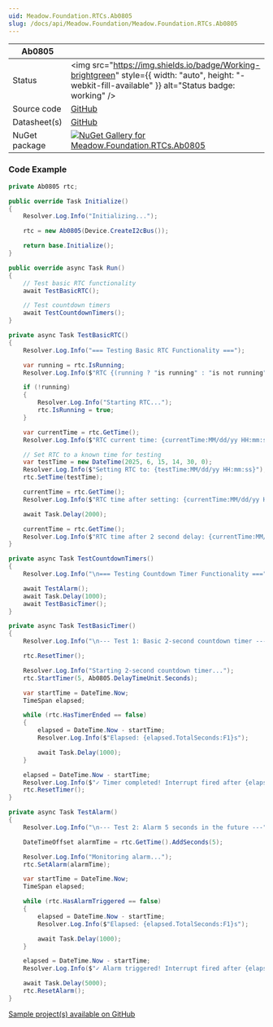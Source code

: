 ```yaml
---
uid: Meadow.Foundation.RTCs.Ab0805
slug: /docs/api/Meadow.Foundation/Meadow.Foundation.RTCs.Ab0805
---
```


| Ab0805 | |
|--------|--------|
| Status | <img src="https://img.shields.io/badge/Working-brightgreen" style={{ width: "auto", height: "-webkit-fill-available" }} alt="Status badge: working" /> |
| Source code | [GitHub](https://github.com/WildernessLabs/Meadow.Foundation/tree/main/Source/Meadow.Foundation.Peripherals/RTCs.Ab0805) |
| Datasheet(s) | [GitHub](https://github.com/WildernessLabs/Meadow.Foundation/tree/main/Source/Meadow.Foundation.Peripherals/RTCs.Ab0805/Datasheet) |
| NuGet package | <a href="https://www.nuget.org/packages/Meadow.Foundation.RTCs.Ab0805/" target="_blank"><img src="https://img.shields.io/nuget/v/Meadow.Foundation.RTCs.Ab0805.svg?label=Meadow.Foundation.RTCs.Ab0805" alt="NuGet Gallery for Meadow.Foundation.RTCs.Ab0805" /></a> |
### Code Example

```csharp
private Ab0805 rtc;

public override Task Initialize()
{
    Resolver.Log.Info("Initializing...");

    rtc = new Ab0805(Device.CreateI2cBus());

    return base.Initialize();
}

public override async Task Run()
{
    // Test basic RTC functionality
    await TestBasicRTC();

    // Test countdown timers
    await TestCountdownTimers();
}

private async Task TestBasicRTC()
{
    Resolver.Log.Info("=== Testing Basic RTC Functionality ===");

    var running = rtc.IsRunning;
    Resolver.Log.Info($"RTC {(running ? "is running" : "is not running")}");

    if (!running)
    {
        Resolver.Log.Info("Starting RTC...");
        rtc.IsRunning = true;
    }

    var currentTime = rtc.GetTime();
    Resolver.Log.Info($"RTC current time: {currentTime:MM/dd/yy HH:mm:ss}");

    // Set RTC to a known time for testing
    var testTime = new DateTime(2025, 6, 15, 14, 30, 0);
    Resolver.Log.Info($"Setting RTC to: {testTime:MM/dd/yy HH:mm:ss}");
    rtc.SetTime(testTime);

    currentTime = rtc.GetTime();
    Resolver.Log.Info($"RTC time after setting: {currentTime:MM/dd/yy HH:mm:ss}");

    await Task.Delay(2000);

    currentTime = rtc.GetTime();
    Resolver.Log.Info($"RTC time after 2 second delay: {currentTime:MM/dd/yy HH:mm:ss}");
}

private async Task TestCountdownTimers()
{
    Resolver.Log.Info("\n=== Testing Countdown Timer Functionality ===");

    await TestAlarm();
    await Task.Delay(1000);
    await TestBasicTimer();
}

private async Task TestBasicTimer()
{
    Resolver.Log.Info("\n--- Test 1: Basic 2-second countdown timer ---");

    rtc.ResetTimer();

    Resolver.Log.Info("Starting 2-second countdown timer...");
    rtc.StartTimer(5, Ab0805.DelayTimeUnit.Seconds);

    var startTime = DateTime.Now;
    TimeSpan elapsed;

    while (rtc.HasTimerEnded == false)
    {
        elapsed = DateTime.Now - startTime;
        Resolver.Log.Info($"Elapsed: {elapsed.TotalSeconds:F1}s");

        await Task.Delay(1000);
    }

    elapsed = DateTime.Now - startTime;
    Resolver.Log.Info($"✓ Timer completed! Interrupt fired after {elapsed.TotalSeconds:F1}s");
    rtc.ResetTimer();
}

private async Task TestAlarm()
{
    Resolver.Log.Info("\n--- Test 2: Alarm 5 seconds in the future ---");

    DateTimeOffset alarmTime = rtc.GetTime().AddSeconds(5);

    Resolver.Log.Info("Monitoring alarm...");
    rtc.SetAlarm(alarmTime);

    var startTime = DateTime.Now;
    TimeSpan elapsed;

    while (rtc.HasAlarmTriggered == false)
    {
        elapsed = DateTime.Now - startTime;
        Resolver.Log.Info($"Elapsed: {elapsed.TotalSeconds:F1}s");

        await Task.Delay(1000);
    }

    elapsed = DateTime.Now - startTime;
    Resolver.Log.Info($"✓ Alarm triggered! Interrupt fired after {elapsed.TotalSeconds:F1}s");

    await Task.Delay(5000);
    rtc.ResetAlarm();
}

```

[Sample project(s) available on GitHub](https://github.com/WildernessLabs/Meadow.Foundation/tree/main/Source/Meadow.Foundation.Peripherals/RTCs.Ab0805/Samples/Ab0805_Sample)


